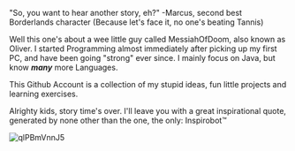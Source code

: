 "So, you want to hear another story, eh?" -Marcus, second best Borderlands character (Because let's face it, no one's beating Tannis)

Well this one's about a wee little guy called MessiahOfDoom, also known as Oliver.
I started Programming almost immediately after picking up my first PC, and have been going "strong" ever since. I mainly focus on Java, but know _**many**_ more Languages.


This Github Account is a collection of my stupid ideas, fun little projects and learning exercises.

Alrighty kids, story time's over. I'll leave you with a great inspirational quote, generated by none other than the one, the only: Inspirobot™


![qlPBmVnnJ5](https://user-images.githubusercontent.com/42930041/168336827-f73b8ba4-7320-4d80-a8bb-48ea04747482.jpg)
